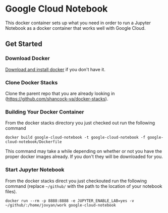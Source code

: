 # Google Cloud Notebook

This docker container sets up what you need in order to run a Jupyter Notebook as a docker container that works well with Google Cloud.

## Get Started

### Download Docker
[Download and install docker](https://docs.docker.com/docker-for-mac/install/) if you don't have it.

### Clone Docker Stacks
Clone the parent repo that you are already looking in (https://github.com/shancock-va/docker-stacks).

### Building Your Docker Container
From the docker stacks directory you just checked out run the following command

`docker build google-cloud-notebook -t google-cloud-notebook -f google-cloud-notebook/Dockerfile`

This command may take a while depending on whether or not you have the proper docker images already. If you don't they will be downloaded for you.


### Start Jupyter Notebook
From the docker stacks direct you just checkouted run the following command (replace `~/github/` with the path to the location of your notebook files).

`docker run --rm -p 8888:8888 -e JUPYTER_ENABLE_LAB=yes -v ~/github/:/home/jovyan/work google-cloud-notebook`
